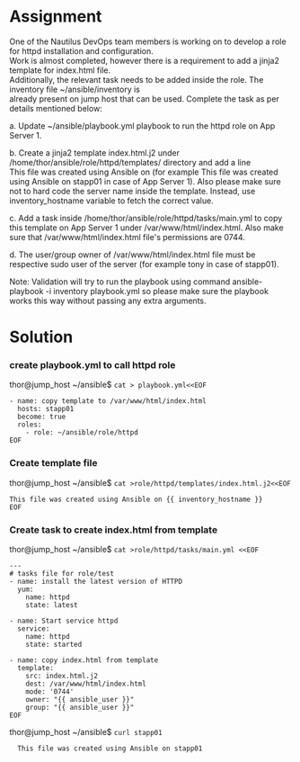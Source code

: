 # Assignment

One of the Nautilus DevOps team members is working on to develop a role for httpd installation and configuration.  
Work is almost completed, however there is a requirement to add a jinja2 template for index.html file.  
Additionally, the relevant task needs to be added inside the role. The inventory file ~/ansible/inventory is  
already present on jump host that can be used. Complete the task as per details mentioned below:

a. Update ~/ansible/playbook.yml playbook to run the httpd role on App Server 1.

b. Create a jinja2 template index.html.j2 under /home/thor/ansible/role/httpd/templates/ directory and add a line  
This file was created using Ansible on <respective server> 
(for example This file was created using Ansible on stapp01 in case of App Server 1). 
  Also please make sure not to hard code the server name inside the template. Instead, use inventory_hostname variable to fetch the correct value.

c. Add a task inside /home/thor/ansible/role/httpd/tasks/main.yml to copy this template on App Server 1 under /var/www/html/index.html. 
  Also make sure that /var/www/html/index.html file's permissions are 0744.

d. The user/group owner of /var/www/html/index.html file must be respective sudo user of the server (for example tony in case of stapp01).

Note: Validation will try to run the playbook using command ansible-playbook -i inventory playbook.yml so please make sure 
  the playbook works this way without passing any extra arguments.

# Solution

### create playbook.yml to call httpd role
  
thor@jump_host ~/ansible$ `cat > playbook.yml<<EOF`
```
- name: copy template to /var/www/html/index.html
  hosts: stapp01
  become: true
  roles: 
    - role: ~/ansible/role/httpd
EOF
```

### Create template file
thor@jump_host ~/ansible$ `cat >role/httpd/templates/index.html.j2<<EOF`
```
This file was created using Ansible on {{ inventory_hostname }}
EOF
```

### Create task to create index.html from template
thor@jump_host ~/ansible$ `cat >role/httpd/tasks/main.yml <<EOF`
```
---
# tasks file for role/test
- name: install the latest version of HTTPD
  yum:
    name: httpd
    state: latest

- name: Start service httpd
  service:
    name: httpd
    state: started

- name: copy index.html from template
  template: 
    src: index.html.j2
    dest: /var/www/html/index.html
    mode: '0744'
    owner: "{{ ansible_user }}"
    group: "{{ ansible_user }}"
EOF
```
thor@jump_host ~/ansible$ `curl stapp01`
```
  This file was created using Ansible on stapp01
```
